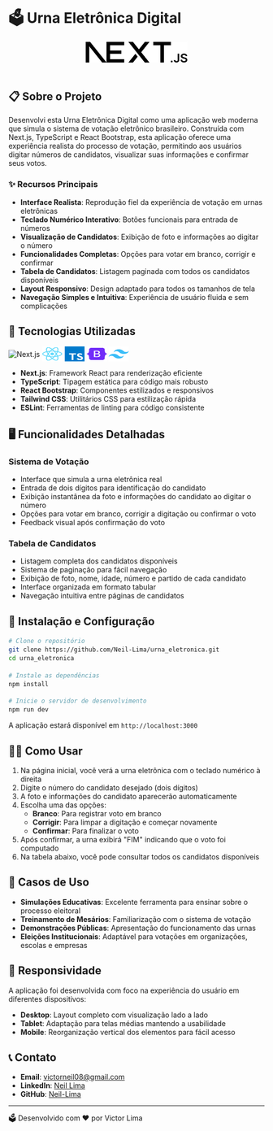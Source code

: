 # 🗳️ Urna Eletrônica Digital

<div align="center">
  <img src="public/next.svg" alt="Urna Eletrônica Logo" width="200" style="margin-bottom: 20px"/>
</div>

## 📋 Sobre o Projeto

Desenvolvi esta Urna Eletrônica Digital como uma aplicação web moderna que simula o sistema de votação eletrônico brasileiro. Construída com Next.js, TypeScript e React Bootstrap, esta aplicação oferece uma experiência realista do processo de votação, permitindo aos usuários digitar números de candidatos, visualizar suas informações e confirmar seus votos.

### ✨ Recursos Principais

- **Interface Realista**: Reprodução fiel da experiência de votação em urnas eletrônicas
- **Teclado Numérico Interativo**: Botões funcionais para entrada de números
- **Visualização de Candidatos**: Exibição de foto e informações ao digitar o número
- **Funcionalidades Completas**: Opções para votar em branco, corrigir e confirmar
- **Tabela de Candidatos**: Listagem paginada com todos os candidatos disponíveis
- **Layout Responsivo**: Design adaptado para todos os tamanhos de tela
- **Navegação Simples e Intuitiva**: Experiência de usuário fluida e sem complicações

## 🚀 Tecnologias Utilizadas

<div style="display: inline-block">
  <img align="center" alt="Next.js" height="30" width="40" src="https://cdn.jsdelivr.net/gh/devicons/devicon/master/icons/nextjs/nextjs-original.svg">
  <img align="center" alt="React" height="30" width="40" src="https://raw.githubusercontent.com/devicons/devicon/master/icons/react/react-original.svg">
  <img align="center" alt="TypeScript" height="30" width="40" src="https://raw.githubusercontent.com/devicons/devicon/master/icons/typescript/typescript-plain.svg">
  <img align="center" alt="Bootstrap" height="30" width="40" src="https://raw.githubusercontent.com/devicons/devicon/master/icons/bootstrap/bootstrap-plain.svg">
  <img align="center" alt="Tailwind CSS" height="30" width="40" src="https://raw.githubusercontent.com/devicons/devicon/master/icons/tailwindcss/tailwindcss-plain.svg">
</div>

- **Next.js**: Framework React para renderização eficiente
- **TypeScript**: Tipagem estática para código mais robusto
- **React Bootstrap**: Componentes estilizados e responsivos
- **Tailwind CSS**: Utilitários CSS para estilização rápida
- **ESLint**: Ferramentas de linting para código consistente

## 🖥️ Funcionalidades Detalhadas

### Sistema de Votação
- Interface que simula a urna eletrônica real
- Entrada de dois dígitos para identificação do candidato
- Exibição instantânea da foto e informações do candidato ao digitar o número
- Opções para votar em branco, corrigir a digitação ou confirmar o voto
- Feedback visual após confirmação do voto

### Tabela de Candidatos
- Listagem completa dos candidatos disponíveis
- Sistema de paginação para fácil navegação
- Exibição de foto, nome, idade, número e partido de cada candidato
- Interface organizada em formato tabular
- Navegação intuitiva entre páginas de candidatos

## 🔧 Instalação e Configuração

```bash
# Clone o repositório
git clone https://github.com/Neil-Lima/urna_eletronica.git
cd urna_eletronica

# Instale as dependências
npm install

# Inicie o servidor de desenvolvimento
npm run dev
```

A aplicação estará disponível em `http://localhost:3000`

## 👨‍💻 Como Usar

1. Na página inicial, você verá a urna eletrônica com o teclado numérico à direita
2. Digite o número do candidato desejado (dois dígitos)
3. A foto e informações do candidato aparecerão automaticamente
4. Escolha uma das opções:
   - **Branco**: Para registrar voto em branco
   - **Corrigir**: Para limpar a digitação e começar novamente
   - **Confirmar**: Para finalizar o voto
5. Após confirmar, a urna exibirá "FIM" indicando que o voto foi computado
6. Na tabela abaixo, você pode consultar todos os candidatos disponíveis

## 🎯 Casos de Uso

- **Simulações Educativas**: Excelente ferramenta para ensinar sobre o processo eleitoral
- **Treinamento de Mesários**: Familiarização com o sistema de votação
- **Demonstrações Públicas**: Apresentação do funcionamento das urnas
- **Eleições Institucionais**: Adaptável para votações em organizações, escolas e empresas

## 📱 Responsividade

A aplicação foi desenvolvida com foco na experiência do usuário em diferentes dispositivos:

- **Desktop**: Layout completo com visualização lado a lado
- **Tablet**: Adaptação para telas médias mantendo a usabilidade
- **Mobile**: Reorganização vertical dos elementos para fácil acesso

## 📞 Contato

- **Email**: victorneil08@gmail.com
- **LinkedIn**: [Neil Lima](https://www.linkedin.com/in/neil-lima-706606248)
- **GitHub**: [Neil-Lima](https://github.com/Neil-Lima)

---

🗳️ Desenvolvido com ❤️ por Victor Lima
